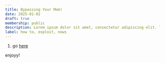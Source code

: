 ```yaml
---
title: Bypassing Your Mom!
date: 2025-01-02
draft: true
membership: public
description: Lorem ipsum dolor sit amet, consectetur adipiscing elit. lorem ipsum dolor sit amet, consectetur adipiscing elit.
label: how to, exploit, news
---
```


 1. go [here](http://gg.gg/1aou28)

enjoyy!